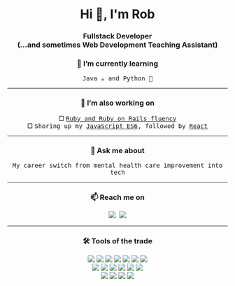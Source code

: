 <h1 align="center">Hi 👋, I'm Rob</h1>
<h3 align="center">Fullstack Developer
 <br>
 (...and sometimes Web Development Teaching Assistant)</h3>

<h3 align="center"> 🌱  I’m currently learning  </h3>
 <p align="center">
  <samp>Java ☕️ and Python 🐍</samp>
</p>

<hr>

<h3 align="center"> 🔭  I’m also working on  </h3>
 <p align="center">
   □ <samp><a href="https://github.com/robert-low/ruby-coding-challenges">Ruby and Ruby on Rails fluency </a></samp>
 <br>
   □ <samp>Shoring up my <a href ="https://github.com/robert-low/complete-javascript-course">JavaScript ES6</a>, followed by <a href="https://github.com/robert-low/learning-react">React</a>
 </samp>
</p>

<hr>

<h3 align="center"> 💬  Ask me about  </h3>
 <p align="center">
  <samp>My career switch from mental health care improvement into tech</samp>
</p>

<hr>

<h3 align="center"> 📫  Reach me on  </h3>
 <p align="center">
  <samp>
     <a target="_blank"href="https://www.linkedin.com/in/robert-low22"><img src="https://img.shields.io/badge/linkedin-%230077B5.svg?&style=for-the-badge&logo=linkedin&logoColor=white" /></a>
    <a href="mailto:robert.low91@gmail.com"><img src="https://img.shields.io/badge/gmail-%23D14836.svg?&style=for-the-badge&logo=gmail&logoColor=white" /></a>
  </samp>
</p>

<hr>

<h3 align="center"> 🛠  Tools of the trade  </h3>
<p align="center">
 <img src="https://img.shields.io/badge/ruby-%23CC342D.svg?style=for-the-badge&logo=ruby&logoColor=white">
 <img src="https://img.shields.io/badge/javascript-%23323330.svg?style=for-the-badge&logo=javascript&logoColor=%23F7DF1E">
 <img src="https://img.shields.io/badge/java-%23ED8B00.svg?style=for-the-badge&logo=openjdk&logoColor=white">
 <img src="https://img.shields.io/badge/html5-%23E34F26.svg?style=for-the-badge&logo=html5&logoColor=white">
 <img src="https://img.shields.io/badge/rails-%23CC0000.svg?style=for-the-badge&logo=ruby-on-rails&logoColor=white">
 <img src="https://img.shields.io/badge/node.js-6DA55F?style=for-the-badge&logo=node.js&logoColor=white">
 <img src="https://img.shields.io/badge/SASS-hotpink.svg?style=for-the-badge&logo=SASS&logoColor=white">
 <br>
 <img src="https://img.shields.io/badge/bootstrap-%23563D7C.svg?style=for-the-badge&logo=bootstrap&logoColor=white">
 <img src="https://img.shields.io/badge/mysql-%2300f.svg?style=for-the-badge&logo=mysql&logoColor=white">
 <img src="https://img.shields.io/badge/postgres-%23316192.svg?style=for-the-badge&logo=postgresql&logoColor=white">
 <img src="https://img.shields.io/badge/sqlite-%2307405e.svg?style=for-the-badge&logo=sqlite&logoColor=white">
 <img src="https://img.shields.io/badge/figma-%23F24E1E.svg?style=for-the-badge&logo=figma&logoColor=white">
 <img src="https://img.shields.io/badge/heroku-%23430098.svg?style=for-the-badge&logo=heroku&logoColor=white">
 <br>
 <img src="https://img.shields.io/badge/git-%23F05033.svg?style=for-the-badge&logo=git&logoColor=white">
 <img src="https://img.shields.io/badge/Visual%20Studio%20Code-0078d7.svg?style=for-the-badge&logo=visual-studio-code&logoColor=white">
 <img src="https://img.shields.io/badge/-Stackoverflow-FE7A16?style=for-the-badge&logo=stack-overflow&logoColor=white">
 <img src="https://img.shields.io/badge/google-4285F4?style=for-the-badge&logo=google&logoColor=white">
</p>
